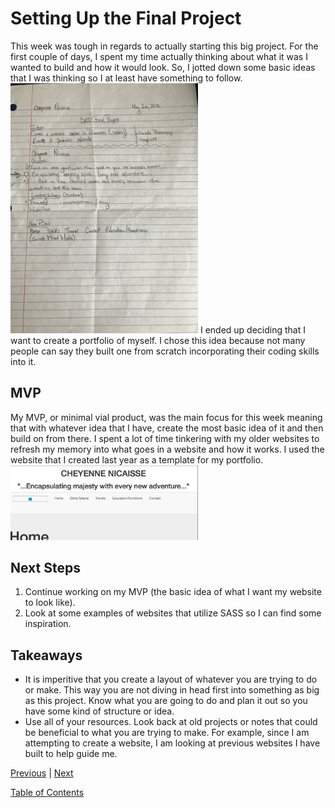 # Setting Up the Final Project
This week was tough in regards to actually starting this big project. For the first couple of days, I spent my time actually thinking about what it was I wanted to build and how it would look. So, I jotted down some basic ideas that I was thinking so I at least have something to follow. <img src="../img6.jpg" style="width: 300px;" /> I ended up deciding that I want to create a portfolio of myself. I chose this idea because not many people can say they built one from scratch incorporating their coding skills into it. 

## MVP
My MVP, or minimal vial product, was the main focus for this week meaning that with whatever idea that I have, create the most basic idea of it and then build on from there. I spent a lot of time tinkering with my older websites to refresh my memory into what goes in a website and how it works. I used the website that I created last year as a template for my portfolio. <img src="../img7.png" style="width: 300px;" />

## Next Steps
1. Continue working on my MVP (the basic idea of what I want my website to look like).
2. Look at some examples of websites that utilize SASS so I can find some inspiration. 

## Takeaways
+ It is imperitive that you create a layout of whatever you are trying to do or make. This way you are not diving in head first into something as big as this project. Know what you are going to do and plan it out so you have some kind of structure or idea.
+ Use all of your resources. Look back at old projects or notes that could be beneficial to what you are trying to make. For example, since I am attempting to create a website, I am looking at previous websites I have built to help guide me.



[Previous](../entries/entry05.md) |  [Next](../entries/entry07.md)

[Table of Contents](../README.md)
